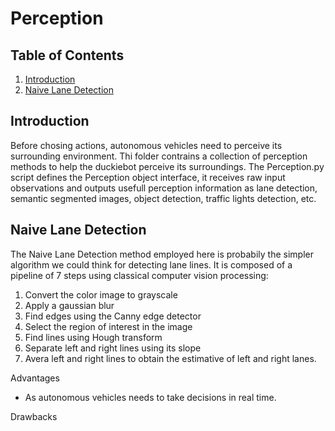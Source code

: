 # Perception

## Table of Contents

1. [Introduction](#Introduction)
2. [Naive Lane Detection](#Naive-Lane-Detection)

## Introduction
Before chosing actions, autonomous vehicles need to perceive its surrounding environment. Thi folder contrains a collection of perception methods to help the duckiebot perceive its surroundings. The Perception.py script defines the Perception object interface, it receives raw input observations and outputs usefull perception information as lane detection, semantic segmented images, object detection, traffic lights detection, etc.


## Naive Lane Detection

The Naive Lane Detection method employed here is probabily the simpler algorithm we could think for detecting lane lines. It is composed of a pipeline of 7 steps using classical computer vision processing:

1. Convert the color image to grayscale
2. Apply a gaussian blur
3. Find edges using the Canny edge detector
4. Select the region of interest in the image
5. Find lines using Hough transform
6. Separate left and right lines using its slope
7. Avera left and right lines to obtain the estimative of left and right lanes.

Advantages
* As autonomous vehicles needs to take decisions in real time.

Drawbacks